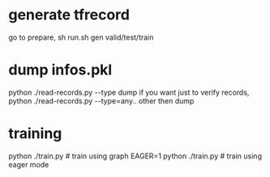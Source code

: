 # generate tfrecord  
go to prepare, sh run.sh gen valid/test/train   
# dump infos.pkl  
python ./read-records.py --type dump
if you want just to verify records, python ./read-records.py --type=any.. other then dump  
# training 
python ./train.py  # train using graph
EAGER=1 python ./train.py # train using eager mode  
